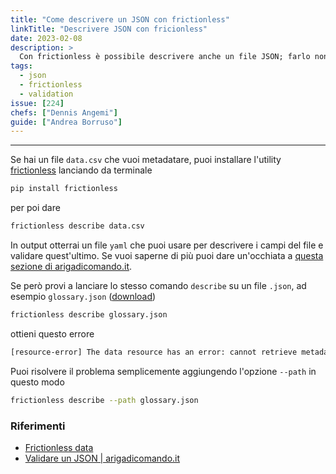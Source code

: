 ```yaml
---
title: "Come descrivere un JSON con frictionless"
linkTitle: "Descrivere JSON con fricionless"
date: 2023-02-08
description: >
  Con frictionless è possibile descrivere anche un file JSON; farlo non è immediato come per un csv. 
tags:
  - json
  - frictionless
  - validation
issue: [224]
chefs: ["Dennis Angemi"]
guide: ["Andrea Borruso"]
---
```


---

Se hai un file `data.csv` che vuoi metadatare, puoi installare l'utility [frictionless](https://framework.frictionlessdata.io/) lanciando da terminale

```bash
pip install frictionless
```

per poi dare

```bash
frictionless describe data.csv
```

In output otterrai un file `yaml` che puoi usare per descrivere i campi del file e validare quest'ultimo. Se vuoi saperne di più puoi dare un'occhiata a [questa sezione di arigadicomando.it](https://arigadicomando.it/frictionless/).

Se però provi a lanciare lo stesso comando `describe` su un file `.json`, ad esempio `glossary.json` ([download](https://raw.githubusercontent.com/indecis-it/data/main/data/glossary.json))
```bash
frictionless describe glossary.json
```

ottieni questo errore

```bash
[resource-error] The data resource has an error: cannot retrieve metadata "glossary.json" because "" 
```

Puoi risolvere il problema semplicemente aggiungendo l'opzione `--path` in questo modo

```bash
frictionless describe --path glossary.json
```

### Riferimenti
- [Frictionless data](https://frictionlessdata.io/)
- [Validare un JSON | arigadicomando.it](https://arigadicomando.it/frictionless/ricette/#validare-un-file-json)
